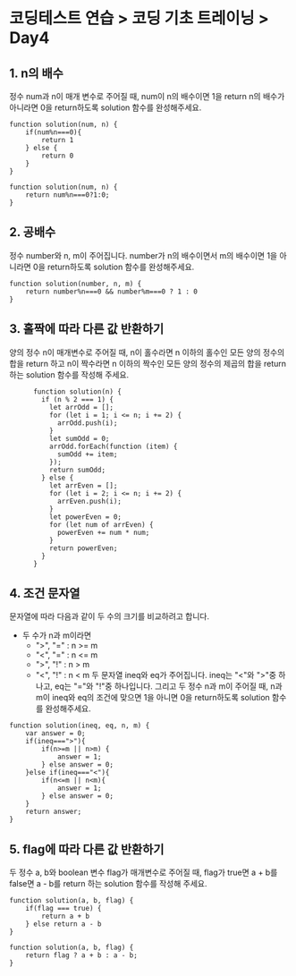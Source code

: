 # 코딩테스트 연습 > 코딩 기초 트레이닝 > Day4

## 1. n의 배수
정수 num과 n이 매개 변수로 주어질 때, num이 n의 배수이면 1을 return n의 배수가 아니라면 0을 return하도록 solution 함수를 완성해주세요.
```
function solution(num, n) {
    if(num%n===0){
        return 1
    } else {
        return 0
    }
}
```
```
function solution(num, n) {
    return num%n===0?1:0;
}
```

## 2. 공배수
정수 number와 n, m이 주어집니다. number가 n의 배수이면서 m의 배수이면 1을 아니라면 0을 return하도록 solution 함수를 완성해주세요.
```
function solution(number, n, m) {
    return number%n===0 && number%m===0 ? 1 : 0
}
```

## 3. 홀짝에 따라 다른 값 반환하기
양의 정수 n이 매개변수로 주어질 때, n이 홀수라면 n 이하의 홀수인 모든 양의 정수의 합을 return 하고 n이 짝수라면 n 이하의 짝수인 모든 양의 정수의 제곱의 합을 return 하는 solution 함수를 작성해 주세요.
```
      function solution(n) {
        if (n % 2 === 1) {
          let arrOdd = [];
          for (let i = 1; i <= n; i += 2) {
            arrOdd.push(i);
          }
          let sumOdd = 0;
          arrOdd.forEach(function (item) {
            sumOdd += item;
          });
          return sumOdd;
        } else {
          let arrEven = [];
          for (let i = 2; i <= n; i += 2) {
            arrEven.push(i);
          }
          let powerEven = 0;
          for (let num of arrEven) {
            powerEven += num * num;
          }
          return powerEven;
        }
      }

```

## 4. 조건 문자열
문자열에 따라 다음과 같이 두 수의 크기를 비교하려고 합니다.
* 두 수가 n과 m이라면
    * ">", "=" : n >= m
    * "<", "=" : n <= m
    * ">", "!" : n > m
    * "<", "!" : n < m
두 문자열 ineq와 eq가 주어집니다. ineq는 "<"와 ">"중 하나고, eq는 "="와 "!"중 하나입니다. 그리고 두 정수 n과 m이 주어질 때, n과 m이 ineq와 eq의 조건에 맞으면 1을 아니면 0을 return하도록 solution 함수를 완성해주세요.
```
function solution(ineq, eq, n, m) {
    var answer = 0;
    if(ineq===">"){
        if(n>=m || n>m) {
            answer = 1;
        } else answer = 0;
    }else if(ineq==="<"){
        if(n<=m || n<m){
            answer = 1;
        } else answer = 0;
    }
    return answer;
}
```
		

## 5. flag에 따라 다른 값 반환하기
두 정수 a, b와 boolean 변수 flag가 매개변수로 주어질 때, flag가 true면 a + b를 false면 a - b를 return 하는 solution 함수를 작성해 주세요.
```
function solution(a, b, flag) {
    if(flag === true) {
        return a + b
    } else return a - b
}
```
```
function solution(a, b, flag) {
    return flag ? a + b : a - b;
}
```
